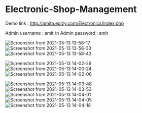 # Electronic-Shop-Management

Demo link : http://amita.epizy.com/Electronics/index.php

Admin username : amit \n
Admin password : amit

![Screenshot from 2021-05-13 13-58-17](https://user-images.githubusercontent.com/62344675/118100585-43740080-b3f4-11eb-9c3d-ce4ef98644c2.png)
![Screenshot from 2021-05-13 13-58-33](https://user-images.githubusercontent.com/62344675/118100592-453dc400-b3f4-11eb-9861-32aede4439b0.png)
![Screenshot from 2021-05-13 13-58-42](https://user-images.githubusercontent.com/62344675/118100596-466ef100-b3f4-11eb-9565-8777495a0d20.png)

![Screenshot from 2021-05-13 14-02-29](https://user-images.githubusercontent.com/62344675/118100618-4a027800-b3f4-11eb-857c-cbb7f5f1748d.png)
![Screenshot from 2021-05-13 14-00-24](https://user-images.githubusercontent.com/62344675/118100608-4838b480-b3f4-11eb-80f4-575649438502.png)
![Screenshot from 2021-05-13 14-02-06](https://user-images.githubusercontent.com/62344675/118100613-48d14b00-b3f4-11eb-96a3-f29ee0351e7b.png)

![Screenshot from 2021-05-13 14-03-48](https://user-images.githubusercontent.com/62344675/118100626-4b33a500-b3f4-11eb-8f53-9c728a420eb4.png)
![Screenshot from 2021-05-13 14-03-53](https://user-images.githubusercontent.com/62344675/118100628-4c64d200-b3f4-11eb-95ae-b20c2d72fac3.png)
![Screenshot from 2021-05-13 14-04-01](https://user-images.githubusercontent.com/62344675/118100631-4d95ff00-b3f4-11eb-861e-52a4db3d6699.png)
![Screenshot from 2021-05-13 14-04-05](https://user-images.githubusercontent.com/62344675/118100636-4e2e9580-b3f4-11eb-938f-9a99228e1800.png)
![Screenshot from 2021-05-13 14-04-18](https://user-images.githubusercontent.com/62344675/118100640-4f5fc280-b3f4-11eb-9516-01f9c196db4f.png)
